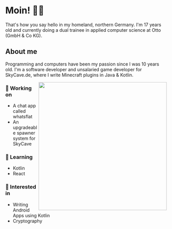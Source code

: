 # Moin! 👋🏻
That's how you say hello in my homeland, northern Germany. I'm 17 years old and currently doing a dual trainee in applied computer science at Otto (GmbH & Co KG).

## About me
Programming and computers have been my passion since I was 10 years old. I'm a software developer and unsalaried game developer for SkyCave.de, where I write Minecraft plugins in Java & Kotlin.

<img align="right" width="400px" src="https://github-readme-stats.vercel.app/api/top-langs/?username=heuerleon&layout=compact&theme=dark"/>

### 🔨 Working on
- A chat app called whatsflat
- An upgradeable spawner system for SkyCave

### 📖 Learning
- Kotlin
- React

### 💭 Interested in
- Writing Android Apps using Kotlin
- Cryptography

